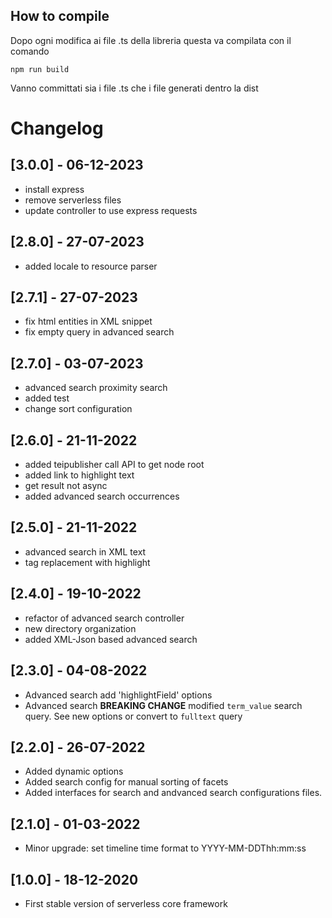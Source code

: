 ## How to compile

Dopo ogni modifica ai file .ts della libreria questa va compilata con il comando

`npm run build`

Vanno committati sia i file .ts che i file generati dentro la dist

# Changelog

## [3.0.0] - 06-12-2023

- install express
- remove serverless files
- update controller to use express requests

## [2.8.0] - 27-07-2023

- added locale to resource parser

## [2.7.1] - 27-07-2023

- fix html entities in XML snippet
- fix empty query in advanced search

## [2.7.0] - 03-07-2023

- advanced search proximity search
- added test
- change sort configuration

## [2.6.0] - 21-11-2022

- added teipublisher call API to get node root
- added link to highlight text
- get result not async
- added advanced search occurrences

## [2.5.0] - 21-11-2022

- advanced search in XML text
- tag replacement with highlight

## [2.4.0] - 19-10-2022

- refactor of advanced search controller
- new directory organization
- added XML-Json based advanced search

## [2.3.0] - 04-08-2022

- Advanced search add 'highlightField' options
- Advanced search **BREAKING CHANGE** modified `term_value` search query. See new options or convert to `fulltext` query

## [2.2.0] - 26-07-2022

- Added dynamic options
- Added search config for manual sorting of facets
- Added interfaces for search and andvanced search configurations files.

## [2.1.0] - 01-03-2022

- Minor upgrade: set timeline time format to YYYY-MM-DDThh:mm:ss

## [1.0.0] - 18-12-2020

- First stable version of serverless core framework
